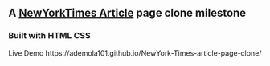 ## A [NewYorkTimes Article](https://www.nytimes.com/2014/03/18/science/space/detection-of-waves-in-space-buttresses-landmark-theory-of-big-bang.html?_r=0) page clone milestone 

### Built with  HTML CSS
<p> Live Demo  https://ademola101.github.io/NewYork-Times-article-page-clone/ </p>